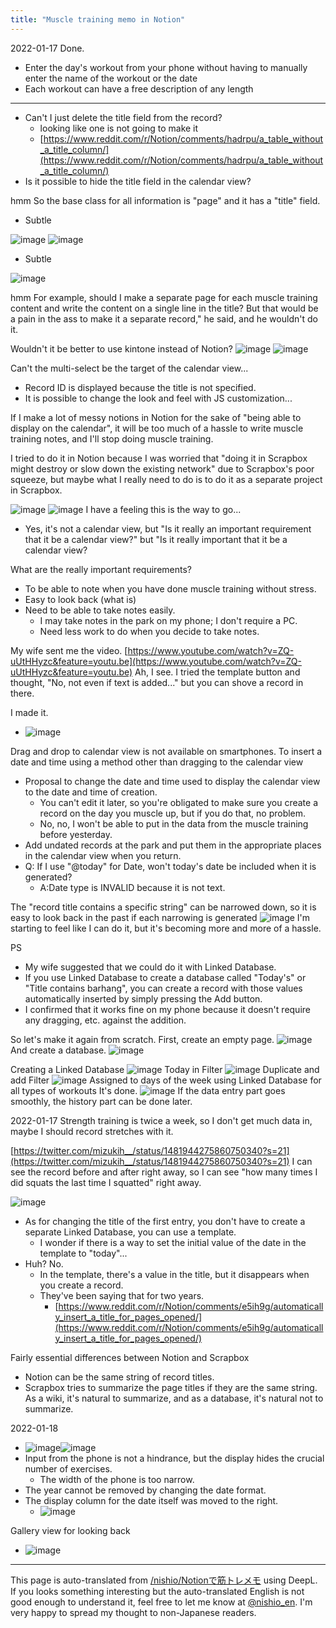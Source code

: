 ```yaml
---
title: "Muscle training memo in Notion"
---
```


2022-01-17 Done.
- Enter the day's workout from your phone without having to manually enter the name of the workout or the date
- Each workout can have a free description of any length

---

- Can't I just delete the title field from the record?
    - looking like one is not going to make it
    - [https://www.reddit.com/r/Notion/comments/hadrpu/a_table_without_a_title_column/](https://www.reddit.com/r/Notion/comments/hadrpu/a_table_without_a_title_column/)
- Is it possible to hide the title field in the calendar view?

hmm
So the base class for all information is "page" and it has a "title" field.
- Subtle

![image](https://gyazo.com/c36d413a63979421aa06ac1d1ba60454/thumb/1000)
![image](https://gyazo.com/c81a225dc440dc2c4f22784d8a7855c9/thumb/1000)
- Subtle

![image](https://gyazo.com/6ca9d43b06c88dbd1db389670add20b0/thumb/1000)

hmm
For example, should I make a separate page for each muscle training content and write the content on a single line in the title? But that would be a pain in the ass to make it a separate record," he said, and he wouldn't do it.

Wouldn't it be better to use kintone instead of Notion?
![image](https://gyazo.com/9b19e16615bf303106ab4990914912b8/thumb/1000)
![image](https://gyazo.com/4ae4f34f46eb6a681980bd7cb0597499/thumb/1000)

Can't the multi-select be the target of the calendar view...
- Record ID is displayed because the title is not specified.
- It is possible to change the look and feel with JS customization...



If I make a lot of messy notions in Notion for the sake of "being able to display on the calendar", it will be too much of a hassle to write muscle training notes, and I'll stop doing muscle training.

I tried to do it in Notion because I was worried that "doing it in Scrapbox might destroy or slow down the existing network" due to Scrapbox's poor squeeze, but maybe what I really need to do is to do it as a separate project in Scrapbox.

![image](https://gyazo.com/4dfa675f4f390ac57d56a9d373ab0170/thumb/1000)
![image](https://gyazo.com/15fd63427bd1412edd70390ebee25c4f/thumb/1000)
I have a feeling this is the way to go...
- Yes, it's not a calendar view, but "Is it really an important requirement that it be a calendar view?" but "Is it really important that it be a calendar view?

What are the really important requirements?
- To be able to note when you have done muscle training without stress.
- Easy to look back (what is)
- Need to be able to take notes easily.
    - I may take notes in the park on my phone; I don't require a PC.
    - Need less work to do when you decide to take notes.

My wife sent me the video.
[https://www.youtube.com/watch?v=ZQ-uUtHHyzc&feature=youtu.be](https://www.youtube.com/watch?v=ZQ-uUtHHyzc&feature=youtu.be)
Ah, I see. I tried the template button and thought, "No, not even if text is added..." but you can shove a record in there.

I made it.
- ![image](https://gyazo.com/fcaf1de8e87f055315ce14a0aea97cf6/thumb/1000)

Drag and drop to calendar view is not available on smartphones.
To insert a date and time using a method other than dragging to the calendar view
- Proposal to change the date and time used to display the calendar view to the date and time of creation.
    - You can't edit it later, so you're obligated to make sure you create a record on the day you muscle up, but if you do that, no problem.
    - No, no, I won't be able to put in the data from the muscle training before yesterday.
- Add undated records at the park and put them in the appropriate places in the calendar view when you return.
- Q: If I use "@today" for Date, won't today's date be included when it is generated?
    - A:Date type is INVALID because it is not text.

The "record title contains a specific string" can be narrowed down, so it is easy to look back in the past if each narrowing is generated
![image](https://gyazo.com/7cdb505e6b5bbfcd06781fe599edb415/thumb/1000)
I'm starting to feel like I can do it, but it's becoming more and more of a hassle.

PS
- My wife suggested that we could do it with Linked Database.
- If you use Linked Database to create a database called "Today's" or "Title contains barhang", you can create a record with those values automatically inserted by simply pressing the Add button.
- I confirmed that it works fine on my phone because it doesn't require any dragging, etc. against the addition.

So let's make it again from scratch.
First, create an empty page.
![image](https://gyazo.com/6df60c4b352049bb96661a7eaab840db/thumb/1000)
And create a database.
![image](https://gyazo.com/0773c2091f5c7f687c7dbd1749689937/thumb/1000)

Creating a Linked Database
![image](https://gyazo.com/541fca1871f77454c18543e2faa9e48e/thumb/1000)
Today in Filter
![image](https://gyazo.com/63313783ea4de2f140fbcadc5a278789/thumb/1000)
Duplicate and add Filter
![image](https://gyazo.com/b50a33497d7ce50f50ddb5d6cd4466ab/thumb/1000)
Assigned to days of the week using Linked Database for all types of workouts
It's done.
![image](https://gyazo.com/cc7c4810d7891f1e09cf62435ce7044b/thumb/1000)
If the data entry part goes smoothly, the history part can be done later.

2022-01-17
Strength training is twice a week, so I don't get much data in, maybe I should record stretches with it.

[https://twitter.com/mizukih__/status/1481944275860750340?s=21](https://twitter.com/mizukih__/status/1481944275860750340?s=21)
I can see the record before and after right away, so I can see "how many times I did squats the last time I squatted" right away.

![image](https://gyazo.com/bd68ebac742b1596332a749fad4e46fd/thumb/1000)
- As for changing the title of the first entry, you don't have to create a separate Linked Database, you can use a template.
    - I wonder if there is a way to set the initial value of the date in the template to "today"...
- Huh? No.
    - In the template, there's a value in the title, but it disappears when you create a record.
    - They've been saying that for two years.
        - [https://www.reddit.com/r/Notion/comments/e5ih9g/automatically_insert_a_title_for_pages_opened/](https://www.reddit.com/r/Notion/comments/e5ih9g/automatically_insert_a_title_for_pages_opened/)

Fairly essential differences between Notion and Scrapbox
- Notion can be the same string of record titles.
- Scrapbox tries to summarize the page titles if they are the same string.
As a wiki, it's natural to summarize, and as a database, it's natural not to summarize.


2022-01-18
- ![image](https://gyazo.com/6e759c128710cf4cdc098710ac3ce971/thumb/1000)![image](https://gyazo.com/ad49890520afee989d5433ea7248a4fe/thumb/1000)
- Input from the phone is not a hindrance, but the display hides the crucial number of exercises.
    - The width of the phone is too narrow.
- The year cannot be removed by changing the date format.
- The display column for the date itself was moved to the right.
    - ![image](https://gyazo.com/9dce20c5713a2257e5ec3fd511867d2f/thumb/1000)

Gallery view for looking back
- ![image](https://gyazo.com/76e4c8d7ebcd0cdab366285df2d6fa26/thumb/1000)

---
This page is auto-translated from [/nishio/Notionで筋トレメモ](https://scrapbox.io/nishio/Notionで筋トレメモ) using DeepL. If you looks something interesting but the auto-translated English is not good enough to understand it, feel free to let me know at [@nishio_en](https://twitter.com/nishio_en). I'm very happy to spread my thought to non-Japanese readers.